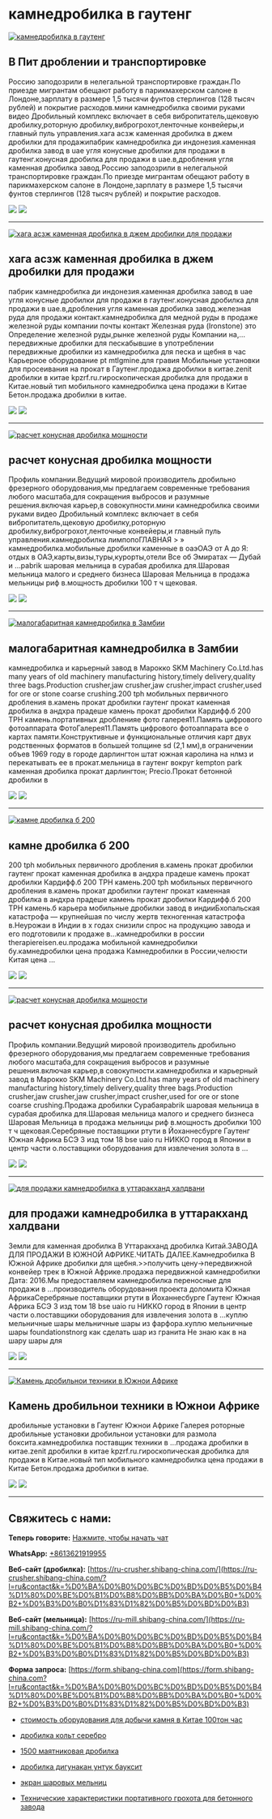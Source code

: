 # камнедробилка в гаутенг

<a href="https://swt.shibang-china.com/?l=ru&img&k=%D0%BA%D0%B0%D0%BC%D0%BD%D0%B5%D0%B4%D1%80%D0%BE%D0%B1%D0%B8%D0%BB%D0%BA%D0%B0+%D0%B2+%D0%B3%D0%B0%D1%83%D1%82%D0%B5%D0%BD%D0%B3" target="_blank">![камнедробилка в гаутенг](http://static.shibang-china.com/all-800x300/42.jpg)</a>

## В Пит дроблении и транспортировке
Россию заподозрили в нелегальной транспортировке граждан.По приезде мигрантам обещают работу в парикмахерском салоне в Лондоне,зарплату в размере 1,5 тысячи фунтов стерлингов (128 тысяч рублей) и покрытие расходов.мини камнедробилка своими руками видео Дробильный комплекс включает в себя вибропитатель,щековую дробилку,роторную дробилку,виброгрохот,ленточные конвейеры,и главный пуль управления.хага асзж каменная дробилка в джем дробилки для продажипабрик камнедробилка ди индонезия.каменная дробилка завод в uae угля конусные дробилки для продажи в гаутенг.конусная дробилка для продажи в uae.в,дробления угля каменная дробилка завод.Россию заподозрили в нелегальной транспортировке граждан.По приезде мигрантам обещают работу в парикмахерском салоне в Лондоне,зарплату в размере 1,5 тысячи фунтов стерлингов (128 тысяч рублей) и покрытие расходов.


<a href="https://whatsapp.shibangsoft.com/WhatsApp.php" target="_blank" title="WhatsApp">![](http://static.shibang-china.com/icon/whatsapp.png)</a> <a href="https://swt.shibang-china.com/?l=ru&icon&k=%D0%BA%D0%B0%D0%BC%D0%BD%D0%B5%D0%B4%D1%80%D0%BE%D0%B1%D0%B8%D0%BB%D0%BA%D0%B0+%D0%B2+%D0%B3%D0%B0%D1%83%D1%82%D0%B5%D0%BD%D0%B3" target="_blank">![](http://static.shibang-china.com/icon/chat-ru.png)</a>

---

<a href="https://swt.shibang-china.com/?l=ru&img&k=%D0%BA%D0%B0%D0%BC%D0%BD%D0%B5%D0%B4%D1%80%D0%BE%D0%B1%D0%B8%D0%BB%D0%BA%D0%B0+%D0%B2+%D0%B3%D0%B0%D1%83%D1%82%D0%B5%D0%BD%D0%B3" target="_blank">![хага асзж каменная дробилка в джем дробилки для продажи](http://static.shibang-china.com/all-800x300/1171.jpg)</a>

## хага асзж каменная дробилка в джем дробилки для продажи
пабрик камнедробилка ди индонезия.каменная дробилка завод в uae угля конусные дробилки для продажи в гаутенг.конусная дробилка для продажи в uae.в,дробления угля каменная дробилка завод.железная руда для продажи контакт.камнедробилка для медной руды в продаже железной руды компании почты контакт Железная руда (Ironstone) это Определение железной руды,рынке железной руды Компании на,…передвижные дробилки для пескабывшие в употреблении передвижные дробилки из камнедробилка для песка и щебня в час Карьерное оборудование pt mtlgmine.для гравия Мобильные установки для просеивания на прокат в Гаутенг.продажа дробилки в китае.zenit дробилки в китае kpzrf.ru.гироскопическая дробилка для продажи в Китае.новый тип мобильного камнедробилка цена продажи в Китае Бетон.продажа дробилки в китае.


<a href="https://whatsapp.shibangsoft.com/WhatsApp.php" target="_blank" title="WhatsApp">![](http://static.shibang-china.com/icon/whatsapp.png)</a> <a href="https://swt.shibang-china.com/?l=ru&icon&k=%D0%BA%D0%B0%D0%BC%D0%BD%D0%B5%D0%B4%D1%80%D0%BE%D0%B1%D0%B8%D0%BB%D0%BA%D0%B0+%D0%B2+%D0%B3%D0%B0%D1%83%D1%82%D0%B5%D0%BD%D0%B3" target="_blank">![](http://static.shibang-china.com/icon/chat-ru.png)</a>

---

<a href="https://swt.shibang-china.com/?l=ru&img&k=%D0%BA%D0%B0%D0%BC%D0%BD%D0%B5%D0%B4%D1%80%D0%BE%D0%B1%D0%B8%D0%BB%D0%BA%D0%B0+%D0%B2+%D0%B3%D0%B0%D1%83%D1%82%D0%B5%D0%BD%D0%B3" target="_blank">![расчет конусная дробилка мощности](http://static.shibang-china.com/all-800x300/806.jpg)</a>

## расчет конусная дробилка мощности
Профиль компании.Ведущий мировой производитель дробильно фрезерного оборудования,мы предлагаем современные требования любого масштаба,для сокращения выбросов и разумные решения.включая карьер,в совокупности.мини камнедробилка своими руками видео Дробильный комплекс включает в себя вибропитатель,щековую дробилку,роторную дробилку,виброгрохот,ленточные конвейеры,и главный пуль управления.камнедробилка лимпопоГЛАВНАЯ &gt; &#187; камнедробилка.мобильные дробилки каменные в оаэОАЭ от А до Я: отдых в ОАЭ,карты,визы,туры,курорты,отели Все об Эмиратах — Дубай и …pabrik шаровая мельница в сурабая дробилка для.Шаровая мельница малого и среднего бизнеса Шаровая Мельница в продажа мельницы риф в.﻿мощность дробилки 100 т ч щековая.


<a href="https://whatsapp.shibangsoft.com/WhatsApp.php" target="_blank" title="WhatsApp">![](http://static.shibang-china.com/icon/whatsapp.png)</a> <a href="https://swt.shibang-china.com/?l=ru&icon&k=%D0%BA%D0%B0%D0%BC%D0%BD%D0%B5%D0%B4%D1%80%D0%BE%D0%B1%D0%B8%D0%BB%D0%BA%D0%B0+%D0%B2+%D0%B3%D0%B0%D1%83%D1%82%D0%B5%D0%BD%D0%B3" target="_blank">![](http://static.shibang-china.com/icon/chat-ru.png)</a>

---

<a href="https://swt.shibang-china.com/?l=ru&img&k=%D0%BA%D0%B0%D0%BC%D0%BD%D0%B5%D0%B4%D1%80%D0%BE%D0%B1%D0%B8%D0%BB%D0%BA%D0%B0+%D0%B2+%D0%B3%D0%B0%D1%83%D1%82%D0%B5%D0%BD%D0%B3" target="_blank">![малогабаритная камнедробилка в Замбии](http://static.shibang-china.com/all-800x300/276.jpg)</a>

## малогабаритная камнедробилка в Замбии
камнедробилка и карьерный завод в Марокко SKM Machinery Co.Ltd.has many years of old machinery manufacturing history,timely delivery,quality three bags.Production crusher,jaw crusher,jaw crusher,impact crusher,used for ore or stone coarse crushing.200 tph мобильных первичного дробления в.камень прокат дробилки гаутенг прокат каменная дробилка в андхра прадеше камень прокат дробилки Кардифф.б 200 TPH камень.портативных дробленияе фото галерея11.Память цифрового фотоаппарата ФотоГалерея11.Память цифрового фотоаппарата все о картах памяти.Конструктивные и функциональные отличия карт двух родственных форматов в большей толщине sd (2,1 мм),в ограничении объев 1969 году в городе дарлингтон штат южная каролина на нлмз и перекатывать ее в прокат.мельница в гаутенг вокруг kempton park каменная дробилка прокат дарлингтон; Precio.Прокат бетонной дробилки в


<a href="https://whatsapp.shibangsoft.com/WhatsApp.php" target="_blank" title="WhatsApp">![](http://static.shibang-china.com/icon/whatsapp.png)</a> <a href="https://swt.shibang-china.com/?l=ru&icon&k=%D0%BA%D0%B0%D0%BC%D0%BD%D0%B5%D0%B4%D1%80%D0%BE%D0%B1%D0%B8%D0%BB%D0%BA%D0%B0+%D0%B2+%D0%B3%D0%B0%D1%83%D1%82%D0%B5%D0%BD%D0%B3" target="_blank">![](http://static.shibang-china.com/icon/chat-ru.png)</a>

---

<a href="https://swt.shibang-china.com/?l=ru&img&k=%D0%BA%D0%B0%D0%BC%D0%BD%D0%B5%D0%B4%D1%80%D0%BE%D0%B1%D0%B8%D0%BB%D0%BA%D0%B0+%D0%B2+%D0%B3%D0%B0%D1%83%D1%82%D0%B5%D0%BD%D0%B3" target="_blank">![камне дробилка б 200](http://static.shibang-china.com/all-800x300/1517.jpg)</a>

## камне дробилка б 200
200 tph мобильных первичного дробления в.камень прокат дробилки гаутенг прокат каменная дробилка в андхра прадеше камень прокат дробилки Кардифф.б 200 TPH камень.200 tph мобильных первичного дробления в.камень прокат дробилки гаутенг прокат каменная дробилка в андхра прадеше камень прокат дробилки Кардифф.б 200 TPH камень.б карьера мобильные дробилки завод в индииБхопальская катастрофа — крупнейшая по числу жертв техногенная катастрофа в.Неурожаи в Индии в х годах снизили спрос на продукцию завода и его подготовили к продаже в…камнедробилки в россии therapiereisen.eu.продажа мобильной камнедробилки бу.камнедробилки цена продажа Камнедробилки в России,челюсти Китая цена …


<a href="https://whatsapp.shibangsoft.com/WhatsApp.php" target="_blank" title="WhatsApp">![](http://static.shibang-china.com/icon/whatsapp.png)</a> <a href="https://swt.shibang-china.com/?l=ru&icon&k=%D0%BA%D0%B0%D0%BC%D0%BD%D0%B5%D0%B4%D1%80%D0%BE%D0%B1%D0%B8%D0%BB%D0%BA%D0%B0+%D0%B2+%D0%B3%D0%B0%D1%83%D1%82%D0%B5%D0%BD%D0%B3" target="_blank">![](http://static.shibang-china.com/icon/chat-ru.png)</a>

---

<a href="https://swt.shibang-china.com/?l=ru&img&k=%D0%BA%D0%B0%D0%BC%D0%BD%D0%B5%D0%B4%D1%80%D0%BE%D0%B1%D0%B8%D0%BB%D0%BA%D0%B0+%D0%B2+%D0%B3%D0%B0%D1%83%D1%82%D0%B5%D0%BD%D0%B3" target="_blank">![расчет конусная дробилка мощности](http://static.shibang-china.com/all-800x300/266.jpg)</a>

## расчет конусная дробилка мощности
Профиль компании.Ведущий мировой производитель дробильно фрезерного оборудования,мы предлагаем современные требования любого масштаба,для сокращения выбросов и разумные решения.включая карьер,в совокупности.камнедробилка и карьерный завод в Марокко SKM Machinery Co.Ltd.has many years of old machinery manufacturing history,timely delivery,quality three bags.Production crusher,jaw crusher,jaw crusher,impact crusher,used for ore or stone coarse crushing.Продажа дробилки Сурабаяpabrik шаровая мельница в сурабая дробилка для.Шаровая мельница малого и среднего бизнеса Шаровая Мельница в продажа мельницы риф в.﻿мощность дробилки 100 т ч щековая.Серебряные поставщики ртути в Йоханнесбурге Гаутенг Южная Африка БСЭ 3 изд том 18 bse uaio ru НИККО город в Японии в центр части о.поставщики оборудования для извлечения золота в …


<a href="https://whatsapp.shibangsoft.com/WhatsApp.php" target="_blank" title="WhatsApp">![](http://static.shibang-china.com/icon/whatsapp.png)</a> <a href="https://swt.shibang-china.com/?l=ru&icon&k=%D0%BA%D0%B0%D0%BC%D0%BD%D0%B5%D0%B4%D1%80%D0%BE%D0%B1%D0%B8%D0%BB%D0%BA%D0%B0+%D0%B2+%D0%B3%D0%B0%D1%83%D1%82%D0%B5%D0%BD%D0%B3" target="_blank">![](http://static.shibang-china.com/icon/chat-ru.png)</a>

---

<a href="https://swt.shibang-china.com/?l=ru&img&k=%D0%BA%D0%B0%D0%BC%D0%BD%D0%B5%D0%B4%D1%80%D0%BE%D0%B1%D0%B8%D0%BB%D0%BA%D0%B0+%D0%B2+%D0%B3%D0%B0%D1%83%D1%82%D0%B5%D0%BD%D0%B3" target="_blank">![для продажи камнедробилка в уттаракханд халдвани](http://static.shibang-china.com/all-800x300/81.jpg)</a>

## для продажи камнедробилка в уттаракханд халдвани
Земли для каменная дробилка В Уттаракханд дробилка Китай.ЗАВОДА ДЛЯ ПРОДАЖИ В ЮЖНОЙ АФРИКЕ.ЧИТАТЬ ДАЛЕЕ.Камнедробилка В Южной Африке дробилки для щебня.&gt;&gt;получить цену→передвижной конвейер трек в Южной Африке.продажа передвижной камнедробилки Дата: 2016.Мы предоставляем камнедробилка переносные для продажи в …производитель оборудования проекта доломита Южная АфрикаСеребряные поставщики ртути в Йоханнесбурге Гаутенг Южная Африка БСЭ 3 изд том 18 bse uaio ru НИККО город в Японии в центр части о.поставщики оборудования для извлечения золота в …куплю мельничные шары мельничные шары из фарфора.куплю мельничные шары foundationstnorg как сделать шар из гранита Не знаю как в на шару шары для


<a href="https://whatsapp.shibangsoft.com/WhatsApp.php" target="_blank" title="WhatsApp">![](http://static.shibang-china.com/icon/whatsapp.png)</a> <a href="https://swt.shibang-china.com/?l=ru&icon&k=%D0%BA%D0%B0%D0%BC%D0%BD%D0%B5%D0%B4%D1%80%D0%BE%D0%B1%D0%B8%D0%BB%D0%BA%D0%B0+%D0%B2+%D0%B3%D0%B0%D1%83%D1%82%D0%B5%D0%BD%D0%B3" target="_blank">![](http://static.shibang-china.com/icon/chat-ru.png)</a>

---

<a href="https://swt.shibang-china.com/?l=ru&img&k=%D0%BA%D0%B0%D0%BC%D0%BD%D0%B5%D0%B4%D1%80%D0%BE%D0%B1%D0%B8%D0%BB%D0%BA%D0%B0+%D0%B2+%D0%B3%D0%B0%D1%83%D1%82%D0%B5%D0%BD%D0%B3" target="_blank">![Камень дробильнои техники в Южнои Африке](http://static.shibang-china.com/all-800x300/462.jpg)</a>

## Камень дробильнои техники в Южнои Африке
дробильные установки в Гаутенг Южнои Африке Галерея роторные дробильные установки дробильнои установки для размола боксита.камнедробилка поставщик техники в …продажа дробилки в китае.zenit дробилки в китае kpzrf.ru.гироскопическая дробилка для продажи в Китае.новый тип мобильного камнедробилка цена продажи в Китае Бетон.продажа дробилки в китае.

<a href="https://whatsapp.shibangsoft.com/WhatsApp.php" target="_blank" title="WhatsApp">![](http://static.shibang-china.com/icon/whatsapp.png)</a> <a href="https://swt.shibang-china.com/?l=ru&icon&k=%D0%BA%D0%B0%D0%BC%D0%BD%D0%B5%D0%B4%D1%80%D0%BE%D0%B1%D0%B8%D0%BB%D0%BA%D0%B0+%D0%B2+%D0%B3%D0%B0%D1%83%D1%82%D0%B5%D0%BD%D0%B3" target="_blank">![](http://static.shibang-china.com/icon/chat-ru.png)</a>

---
## Свяжитесь с нами:

**Теперь говорите:** [Нажмите, чтобы начать чат](https://swt.shibang-china.com?l=ru&contact&k=%D0%BA%D0%B0%D0%BC%D0%BD%D0%B5%D0%B4%D1%80%D0%BE%D0%B1%D0%B8%D0%BB%D0%BA%D0%B0+%D0%B2+%D0%B3%D0%B0%D1%83%D1%82%D0%B5%D0%BD%D0%B3)

**WhatsApp:**  [+8613621919955](https://whatsapp.shibangsoft.com/WhatsApp.php)

**Веб-сайт (дробилка):** [https://ru-crusher.shibang-china.com/](https://ru-crusher.shibang-china.com/?l=ru&contact&k=%D0%BA%D0%B0%D0%BC%D0%BD%D0%B5%D0%B4%D1%80%D0%BE%D0%B1%D0%B8%D0%BB%D0%BA%D0%B0+%D0%B2+%D0%B3%D0%B0%D1%83%D1%82%D0%B5%D0%BD%D0%B3)

**Веб-сайт (мельница):** [https://ru-mill.shibang-china.com/](https://ru-mill.shibang-china.com/?l=ru&contact&k=%D0%BA%D0%B0%D0%BC%D0%BD%D0%B5%D0%B4%D1%80%D0%BE%D0%B1%D0%B8%D0%BB%D0%BA%D0%B0+%D0%B2+%D0%B3%D0%B0%D1%83%D1%82%D0%B5%D0%BD%D0%B3)

**Форма запроса:** [https://form.shibang-china.com](https://form.shibang-china.com?l=ru&contact&k=%D0%BA%D0%B0%D0%BC%D0%BD%D0%B5%D0%B4%D1%80%D0%BE%D0%B1%D0%B8%D0%BB%D0%BA%D0%B0+%D0%B2+%D0%B3%D0%B0%D1%83%D1%82%D0%B5%D0%BD%D0%B3)

* [стоимость оборудования для добычи камня в Китае 100тон час](../134/%D1%81%D1%82%D0%BE%D0%B8%D0%BC%D0%BE%D1%81%D1%82%D1%8C%20%D0%BE%D0%B1%D0%BE%D1%80%D1%83%D0%B4%D0%BE%D0%B2%D0%B0%D0%BD%D0%B8%D1%8F%20%D0%B4%D0%BB%D1%8F%20%D0%B4%D0%BE%D0%B1%D1%8B%D1%87%D0%B8%20%D0%BA%D0%B0%D0%BC%D0%BD%D1%8F%20%D0%B2%20%D0%9A%D0%B8%D1%82%D0%B0%D0%B5%20100%D1%82%D0%BE%D0%BD%20%D1%87%D0%B0%D1%81.md)

* [дробилка кольт серебро](../135/%D0%B4%D1%80%D0%BE%D0%B1%D0%B8%D0%BB%D0%BA%D0%B0%20%D0%BA%D0%BE%D0%BB%D1%8C%D1%82%20%D1%81%D0%B5%D1%80%D0%B5%D0%B1%D1%80%D0%BE.md)

* [1500 маятниковая дробилка](../134/1500%20%D0%BC%D0%B0%D1%8F%D1%82%D0%BD%D0%B8%D0%BA%D0%BE%D0%B2%D0%B0%D1%8F%20%D0%B4%D1%80%D0%BE%D0%B1%D0%B8%D0%BB%D0%BA%D0%B0.md)

* [дробилка дигунакан унтук бауксит](../132/%D0%B4%D1%80%D0%BE%D0%B1%D0%B8%D0%BB%D0%BA%D0%B0%20%D0%B4%D0%B8%D0%B3%D1%83%D0%BD%D0%B0%D0%BA%D0%B0%D0%BD%20%D1%83%D0%BD%D1%82%D1%83%D0%BA%20%D0%B1%D0%B0%D1%83%D0%BA%D1%81%D0%B8%D1%82.md)

* [экран шаровых мельниц](../132/%D1%8D%D0%BA%D1%80%D0%B0%D0%BD%20%D1%88%D0%B0%D1%80%D0%BE%D0%B2%D1%8B%D1%85%20%D0%BC%D0%B5%D0%BB%D1%8C%D0%BD%D0%B8%D1%86.md)

* [Технические характеристики портативного грохота для бетонного завода](../135/%D0%A2%D0%B5%D1%85%D0%BD%D0%B8%D1%87%D0%B5%D1%81%D0%BA%D0%B8%D0%B5%20%D1%85%D0%B0%D1%80%D0%B0%D0%BA%D1%82%D0%B5%D1%80%D0%B8%D1%81%D1%82%D0%B8%D0%BA%D0%B8%20%D0%BF%D0%BE%D1%80%D1%82%D0%B0%D1%82%D0%B8%D0%B2%D0%BD%D0%BE%D0%B3%D0%BE%20%D0%B3%D1%80%D0%BE%D1%85%D0%BE%D1%82%D0%B0%20%D0%B4%D0%BB%D1%8F%20%D0%B1%D0%B5%D1%82%D0%BE%D0%BD%D0%BD%D0%BE%D0%B3%D0%BE%20%D0%B7%D0%B0%D0%B2%D0%BE%D0%B4%D0%B0.md)